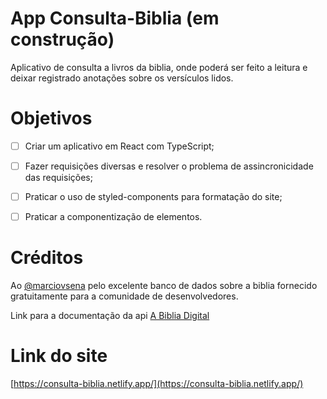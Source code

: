 # App Consulta-Biblia (em construção)

Aplicativo de consulta a livros da biblia, onde poderá ser feito a leitura e deixar registrado anotações sobre os versículos lidos.

# Objetivos

 - [ ] Criar um aplicativo em React com TypeScript;

 - [ ] Fazer requisições diversas e resolver o problema de assincronicidade das requisições;

 - [ ] Praticar o uso de styled-components para formatação do site;

 - [ ] Praticar a componentização de elementos.

 # Créditos

 Ao [@marciovsena](https://github.com/marciovsena) pelo excelente banco de dados sobre a biblia fornecido gratuitamente para a comunidade de desenvolvedores.
 
 Link para a documentação da api [A Biblia Digital](https://www.abibliadigital.com.br/)

 # Link do site

[https://consulta-biblia.netlify.app/](https://consulta-biblia.netlify.app/)
